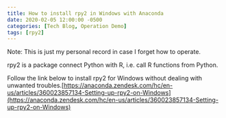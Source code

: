 ```yaml
---
title: How to install rpy2 in Windows with Anaconda
date: 2020-02-05 12:00:00 -0500
categories: [Tech Blog, Operation Demo]
tags: [rpy2]
---
```


Note: This is just my personal record in case I forget how to operate.

rpy2 is a package connect Python with R, i.e. call R functions from Python.

Follow the link below to install rpy2 for Windows without dealing with unwanted troubles.[https://anaconda.zendesk.com/hc/en-us/articles/360023857134-Setting-up-rpy2-on-Windows](https://anaconda.zendesk.com/hc/en-us/articles/360023857134-Setting-up-rpy2-on-Windows)